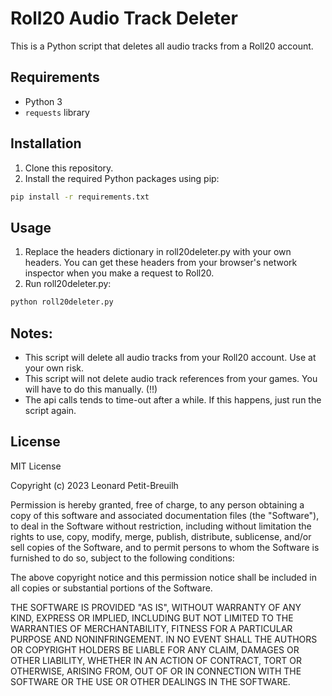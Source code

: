 # Roll20 Audio Track Deleter

This is a Python script that deletes all audio tracks from a Roll20 account.

## Requirements

- Python 3
- `requests` library

## Installation

1. Clone this repository.
2. Install the required Python packages using pip:

```bash
pip install -r requirements.txt
```

## Usage
1. Replace the headers dictionary in roll20deleter.py with your own headers. You can get these headers from your browser's network inspector when you make a request to Roll20.
2. Run roll20deleter.py:

```bash
python roll20deleter.py
```

## Notes:
- This script will delete all audio tracks from your Roll20 account. Use at your own risk.
- This script will not delete audio track references from your games. You will have to do this manually. (!!)
- The api calls tends to time-out after a while. If this happens, just run the script again.

## License
MIT License

Copyright (c) 2023 Leonard Petit-Breuilh

Permission is hereby granted, free of charge, to any person obtaining a copy
of this software and associated documentation files (the "Software"), to deal
in the Software without restriction, including without limitation the rights
to use, copy, modify, merge, publish, distribute, sublicense, and/or sell
copies of the Software, and to permit persons to whom the Software is
furnished to do so, subject to the following conditions:

The above copyright notice and this permission notice shall be included in all
copies or substantial portions of the Software.

THE SOFTWARE IS PROVIDED "AS IS", WITHOUT WARRANTY OF ANY KIND, EXPRESS OR
IMPLIED, INCLUDING BUT NOT LIMITED TO THE WARRANTIES OF MERCHANTABILITY,
FITNESS FOR A PARTICULAR PURPOSE AND NONINFRINGEMENT. IN NO EVENT SHALL THE
AUTHORS OR COPYRIGHT HOLDERS BE LIABLE FOR ANY CLAIM, DAMAGES OR OTHER
LIABILITY, WHETHER IN AN ACTION OF CONTRACT, TORT OR OTHERWISE, ARISING FROM,
OUT OF OR IN CONNECTION WITH THE SOFTWARE OR THE USE OR OTHER DEALINGS IN THE
SOFTWARE.

